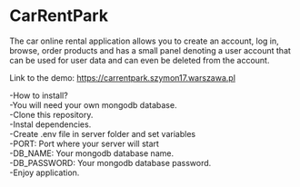 # CarRentPark
The car online rental application allows you to create an account, log in, browse, order products and has a small panel denoting a user account that can be used for user data and can even be deleted from the account. <br>

Link to the demo: https://carrentpark.szymon17.warszawa.pl <br>

-How to install? <br>
  -You will need your own mongodb database.  <br>
  -Clone this repository.  <br>
  -Instal dependencies.  <br>
  -Create .env file in server folder and set variables <br>
        -PORT: Port where your server will start  <br>
        -DB_NAME: Your mongodb database name. <br>
        -DB_PASSWORD: Your mongodb database password. <br>
  -Enjoy application. <br>
